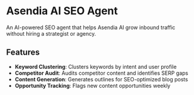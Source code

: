 # Asendia AI SEO Agent

An AI-powered SEO agent that helps Asendia AI grow inbound traffic without hiring a strategist or agency.

## Features

- **Keyword Clustering**: Clusters keywords by intent and user profile
- **Competitor Audit**: Audits competitor content and identifies SERP gaps
- **Content Generation**: Generates outlines for SEO-optimized blog posts
- **Opportunity Tracking**: Flags new content opportunities weekly